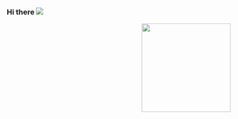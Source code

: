 ### Hi there <img src="https://media.giphy.com/media/hvRJCLFzcasrR4ia7z/giphy.gif">

<img align='right' src='https://media.giphy.com/media/bcKmIWkUMCjVm/giphy.gif' width='200"'>
